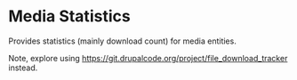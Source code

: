# Media Statistics

Provides statistics (mainly download count) for media entities.

Note, explore using <https://git.drupalcode.org/project/file_download_tracker> instead.
